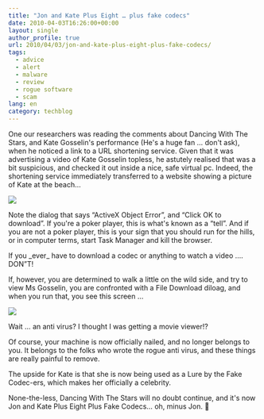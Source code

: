 ```yaml
---
title: "Jon and Kate Plus Eight … plus fake codecs"
date: 2010-04-03T16:26:00+00:00
layout: single
author_profile: true
url: 2010/04/03/jon-and-kate-plus-eight-plus-fake-codecs/
tags:
  - advice
  - alert
  - malware
  - review
  - rogue software
  - scam
lang: en
category: techblog
---
```

One our researchers was reading the comments about Dancing With The Stars, and Kate Gosselin's performance (He's a huge fan … don't ask), when he noticed a link to a URL shortening service. Given that it was advertising a video of Kate Gosselin topless, he astutely realised that was a bit suspicious, and checked it out inside a nice, safe virtual pc. Indeed, the shortening service immediately transferred to a website showing a picture of Kate at the beach…

[![](http://4.bp.blogspot.com/_vaUVXcmC3OI/S7dkRd6M0SI/AAAAAAAABdk/fH2HpZbZp0I/s400/6a00e5539a104188340133ec5884e7970b-800wi.jpg)](http://4.bp.blogspot.com/_vaUVXcmC3OI/S7dkRd6M0SI/AAAAAAAABdk/fH2HpZbZp0I/s1600-h/6a00e5539a104188340133ec5884e7970b-800wi.jpg)

Note the dialog that says “ActiveX Object Error”, and “Click OK to download”. If you're a poker player, this is what's known as a “tell”. And if you are not a poker player, this is your sign that you should run for the hills, or in computer terms, start Task Manager and kill the browser.

If you \_ever\_ have to download a codec or anything to watch a video …. DON”T!

If, however, you are determined to walk a little on the wild side, and try to view Ms Gosselin, you are confronted with a File Download diloag, and when you run that, you see this screen …

[![](http://4.bp.blogspot.com/_vaUVXcmC3OI/S7dkPKZvNaI/AAAAAAAABdg/84NEilVfFI0/s400/6a00e5539a104188340133ec588b0d970b-800wi.jpg)](http://4.bp.blogspot.com/_vaUVXcmC3OI/S7dkPKZvNaI/AAAAAAAABdg/84NEilVfFI0/s1600-h/6a00e5539a104188340133ec588b0d970b-800wi.jpg)

Wait … an anti virus? I thought I was getting a movie viewer!?

Of course, your machine is now officially nailed, and no longer belongs to you. It belongs to the folks who wrote the rogue anti virus, and these things are really painful to remove.

The upside for Kate is that she is now being used as a Lure by the Fake Codec-ers, which makes her officially a celebrity.

None-the-less, Dancing With The Stars will no doubt continue, and it's now Jon and Kate Plus Eight Plus Fake Codecs… oh, minus Jon. 🙂
